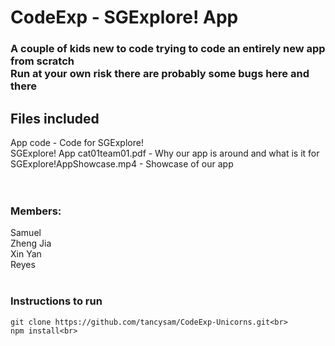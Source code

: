 <h1 >CodeExp - SGExplore! App</h1>
<h3>
A couple of kids new to code trying to code an entirely new app from scratch<br>
Run at your own risk there are probably some bugs here and there<br>
</h3>

<h2>Files included</h2>
App code - Code for SGExplore!<br>
SGExplore! App cat01team01.pdf - Why our app is around and what is it for<br>
SGExplore!AppShowcase.mp4 - Showcase of our app<br>
<br>
<br>
<h3>Members:</h3>
Samuel<br>
Zheng Jia<br>
Xin Yan<br>
Reyes<br>

<br>
<h3>Instructions to run</h3>


    git clone https://github.com/tancysam/CodeExp-Unicorns.git<br>
    npm install<br>


